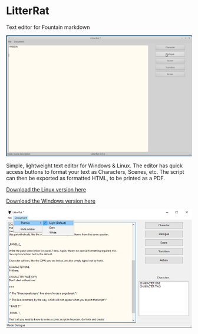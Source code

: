 # LitterRat
Text editor for Fountain markdown

![Linux GIF](Typing.gif)

Simple, lightweight text editor for Windows & Linux. The editor has quick access buttons to format your text as Characters, Scenes, etc.
The script can then be exported as formatted HTML, to be printed as a PDF.

[Download the Linux version here](https://github.com/cyberfilth/LitterRat/releases/download/v0.9.5/LitterRat_Linux.zip)

[Download the Windows version here](https://github.com/cyberfilth/LitterRat/releases/download/v0.9.5/LitterRat_Windows.zip)


![Windows Screenshot](screenshot.png)
